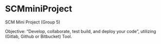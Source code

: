 # SCMminiProject
SCM Mini Project (Group 5)

Objective: 
“Develop, collaborate, test build, and deploy your code”, utilizing (Gitlab, Github or Bitbucket) Tool.  
